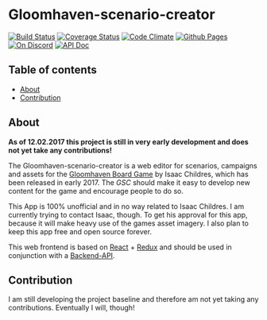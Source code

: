 # Gloomhaven-scenario-creator
[![Build Status](https://travis-ci.org/on3iro/Gloomhaven-scenario-creator.svg?branch=master)](https://travis-ci.org/on3iro/Gloomhaven-scenario-creator)
[![Coverage Status](https://coveralls.io/repos/github/on3iro/Gloomhaven-scenario-creator/badge.svg?branch=master)](https://coveralls.io/github/on3iro/Gloomhaven-scenario-creator?branch=master)
[![Code Climate](https://codeclimate.com/github/on3iro/Gloomhaven-scenario-creator/badges/gpa.svg)](https://codeclimate.com/github/on3iro/Gloomhaven-scenario-creator)
[![Github Pages](https://img.shields.io/badge/GH--Pages-https%3A%2F%2Fon3iro.github.io%2FGloomhaven--scenario--creator%2F-149A86.svg?style=flat-square)](https://on3iro.github.io/Gloomhaven-scenario-creator/)
[![On Discord](https://img.shields.io/badge/GSC--Discord-https%3A%2F%2Fdiscord.gg%2FqDGBCAB-blue.svg?style=flat-square)](https://discord.gg/qDGBCAB)
[![API Doc](https://doclets.io/on3iro/Gloomhaven-scenario-creator/dev.svg)](https://doclets.io/on3iro/Gloomhaven-scenario-creator/dev)

## Table of contents
* [About](#about)
* [Contribution](#contribution)

## About
__As of 12.02.2017 this project is still in very early development and does not yet
take any contributions!__

The Gloomhaven-scenario-creator is a web editor for scenarios, campaigns and assets for the
[Gloomhaven Board Game](http://www.cephalofair.com/gloomhaven) by Isaac Childres, which has been released
in early 2017. The *GSC* should make it easy to develop new content for the game and encourage people to do so.

This App is 100% unofficial and in no way related to Isaac Childres. I am currently trying to contact Isaac, though.
To get his approval for this app, because it will make heavy use of the games asset imagery.
I also plan to keep this app free and open source forever.

This web frontend is based on [React](https://facebook.github.io/react/) + [Redux](http://redux.js.org/)
and should be used in conjunction with a [Backend-API](https://github.com/on3iro/Gloomhaven-SC-backend).

## Contribution
I am still developing the project baseline and therefore am not yet taking any contributions.
Eventually I will, though!
